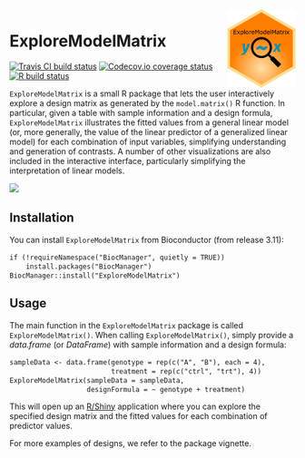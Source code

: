 <img src="inst/www/emm_logo.pdf" align="right" alt="" width="120" />

# ExploreModelMatrix
[![Travis CI build status](https://travis-ci.com/csoneson/ExploreModelMatrix.svg?branch=master)](https://travis-ci.com/csoneson/ExploreModelMatrix)
[![Codecov.io coverage status](https://codecov.io/github/csoneson/ExploreModelMatrix/coverage.svg?branch=master)](https://codecov.io/github/csoneson/ExploreModelMatrix)
[![R build status](https://github.com/csoneson/ExploreModelMatrix/workflows/R-CMD-check/badge.svg)](https://github.com/csoneson/ExploreModelMatrix/actions)

`ExploreModelMatrix` is a small R package that lets the user interactively
explore a design matrix as generated by the `model.matrix()` R function. 
In particular, given a table with sample information
and a design formula, `ExploreModelMatrix` illustrates the fitted values 
from a general linear model (or, more generally, the value of the linear 
predictor of a generalized linear model) for each combination of
input variables, simplifying understanding and generation of contrasts. A 
number of other visualizations are also included in the interactive interface, 
particularly simplifying the interpretation of linear models. 

![](https://github.com/csoneson/ExploreModelMatrix/blob/master/inst/www/ExploreModelMatrix.jpg?raw=true)

## Installation

You can install `ExploreModelMatrix` from Bioconductor (from release 3.11):

```
if (!requireNamespace("BiocManager", quietly = TRUE))
    install.packages("BiocManager")
BiocManager::install("ExploreModelMatrix")
```

## Usage

The main function in the `ExploreModelMatrix` package is called
`ExploreModelMatrix()`. When calling `ExploreModelMatrix()`, simply provide a
_data.frame_ (or _DataFrame_) with sample information and a design formula:

```
sampleData <- data.frame(genotype = rep(c("A", "B"), each = 4),
                         treatment = rep(c("ctrl", "trt"), 4))
ExploreModelMatrix(sampleData = sampleData,
                   designFormula = ~ genotype + treatment)
```

This will open up an [R/Shiny](https://shiny.rstudio.com/) application where you
can explore the specified design matrix and the fitted values for each
combination of predictor values.

For more examples of designs, we refer to the package vignette. 

